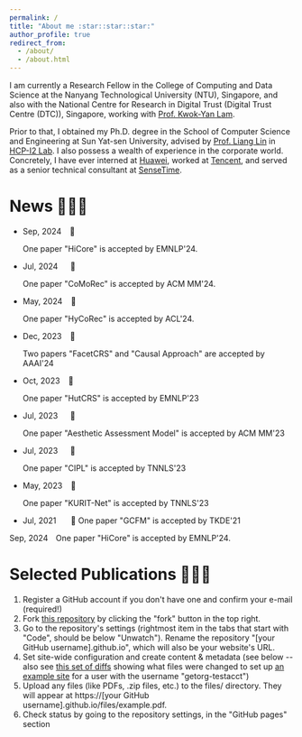 ```yaml
---
permalink: /
title: "About me :star::star::star:"
author_profile: true
redirect_from: 
  - /about/
  - /about.html
---
```


I am currently a Research Fellow in the College of Computing and Data Science at the Nanyang Technological University (NTU), Singapore, and also with the National Centre for Research in Digital Trust (Digital Trust Centre (DTC)), Singapore, working with [Prof. Kwok-Yan Lam](https://personal.ntu.edu.sg/kwokyan.lam/). 

Prior to that, I obtained my Ph.D. degree in the School of Computer Science and Engineering at Sun Yat-sen University, advised by [Prof. Liang Lin](http://www.linliang.net/) in [HCP-I2 Lab](https://www.sysu-hcp.net/home/). I also possess a wealth of experience in the corporate world. Concretely, I have ever interned at [Huawei](https://www.huawei.com/cn/?ic_medium=direct&ic_source=surlent), worked at [Tencent](https://www.tencent.com/en-us/), and served as a senior technical consultant at [SenseTime](https://www.sensetime.com/en).


News :rocket::rocket::rocket:
======
* Sep, 2024 &ensp; :sunflower: <p align="left">One paper "HiCore" is accepted by EMNLP'24.</p> 
* Jul, 2024 &emsp; :sunflower: <p align="left">One paper "CoMoRec" is accepted by ACM MM'24. </p>
* May, 2024 &ensp; :sunflower: <p align="left">One paper "HyCoRec" is accepted by ACL'24.</p>
* Dec, 2023 &ensp; :sunflower: <p align="left">Two papers "FacetCRS" and "Causal Approach" are accepted by AAAI'24</p>
* Oct, 2023 &ensp; :sunflower: <p align="left">One paper "HutCRS" is accepted by EMNLP'23</p>
* Jul, 2023 &emsp; :sunflower: <p align="left">One paper "Aesthetic Assessment Model" is accepted by ACM MM'23</p>
* Jul, 2023 &emsp; :sunflower: <p align="left">One paper "CIPL" is accepted by TNNLS'23</p>
* May, 2023 &ensp; :sunflower: <p align="left">One paper "KURIT-Net" is accepted by TNNLS'23</p>
* Jul, 2021 &ensp; &ensp; :sunflower: One paper "GCFM" is accepted by TKDE'21</p>


<div>
<div style="text-align: left; display: inline-block;">Sep, 2024</div>
<div style="text-align: right; display: inline-block; margin-left: 10px;">One paper "HiCore" is accepted by EMNLP'24.</div>
</div>

Selected Publications :rocket::rocket::rocket:
======
1. Register a GitHub account if you don't have one and confirm your e-mail (required!)
1. Fork [this repository](https://github.com/academicpages/academicpages.github.io) by clicking the "fork" button in the top right. 
1. Go to the repository's settings (rightmost item in the tabs that start with "Code", should be below "Unwatch"). Rename the repository "[your GitHub username].github.io", which will also be your website's URL.
1. Set site-wide configuration and create content & metadata (see below -- also see [this set of diffs](http://archive.is/3TPas) showing what files were changed to set up [an example site](https://getorg-testacct.github.io) for a user with the username "getorg-testacct")
1. Upload any files (like PDFs, .zip files, etc.) to the files/ directory. They will appear at https://[your GitHub username].github.io/files/example.pdf.  
1. Check status by going to the repository settings, in the "GitHub pages" section
